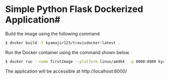 # Simple Python Flask Dockerized Application#

Build the image using the following command

```bash
$ docker build -t kyamajir123/travisdocker:latest .
```

Run the Docker container using the command shown below.

```bash
$ docker run --name firstImage --platform linux/amd64  -p 8000:8000 kyamajir123/travisdocker:latest 
```

The application will be accessible at http://localhost:8000/ 
